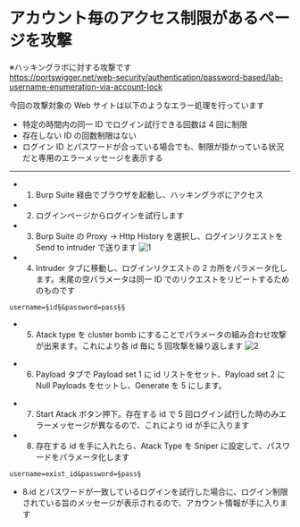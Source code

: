 # アカウント毎のアクセス制限があるページを攻撃

※ハッキングラボに対する攻撃です  
https://portswigger.net/web-security/authentication/password-based/lab-username-enumeration-via-account-lock

今回の攻撃対象の Web サイトは以下のようなエラー処理を行っています

- 特定の時間内の同一 ID でログイン試行できる回数は 4 回に制限
- 存在しない ID の回数制限はない
- ログイン ID とパスワードが合っている場合でも、制限が掛かっている状況だと専用のエラーメッセージを表示する

---

- 1. Burp Suite 経由でブラウザを起動し、ハッキングラボにアクセス
- 2. ログインページからログインを試行します
- 3. Burp Suite の Proxy -> Http History を選択し、ログインリクエストを Send to intruder で送ります
     ![1](https://github.com/pea-sys/Til/assets/49807271/1f0f48ea-cea0-4292-b1a2-bf9584198382)
- 4. Intruder タブに移動し、ログインリクエストの 2 カ所をパラメータ化します。末尾の空パラメータは同一 ID でのリクエストをリピートするためのものです

```
username=§id§&password=pass§§
```

- 5. Atack type を cluster bomb にすることでパラメータの組み合わせ攻撃が出来ます。これにより各 id 毎に 5 回攻撃を繰り返します
     ![2](https://github.com/pea-sys/Til/assets/49807271/e7507f0d-4092-4373-bfe0-ff66b6e11ee1)

* 6. Payload タブで Payload set 1 に id リストをセット、Payload set 2 に Null Payloads をセットし、Generate を 5 にします。

- 7. Start Atack ボタン押下。存在する id で 5 回ログイン試行した時のみエラーメッセージが異なるので、これにより id が手に入ります
- 8. 存在する id を手に入れたら、Atack Type を Sniper に設定して、パスワードをパラメータ化します

```
username=exist_id&password=§pass§
```

- 8.id とパスワードが一致しているログインを試行した場合に、ログイン制限されている旨のメッセージが表示されるので、アカウント情報が手に入ります

